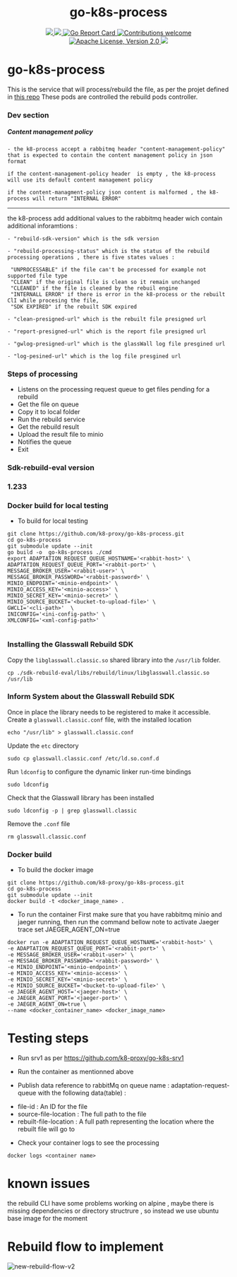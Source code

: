 <h1 align="center">go-k8s-process</h1>

<p align="center">
    <a href="https://github.com/k8-proxy/go-k8s-process/actions/workflows/build.yml">
        <img src="https://github.com/k8-proxy/go-k8s-process/actions/workflows/build.yml/badge.svg"/>
    </a>
    <a href="https://codecov.io/gh/k8-proxy/go-k8s-process">
        <img src="https://codecov.io/gh/k8-proxy/go-k8s-process/branch/main/graph/badge.svg"/>
    </a>	    
    <a href="https://goreportcard.com/report/github.com/k8-proxy/go-k8s-process">
      <img src="https://goreportcard.com/badge/k8-proxy/go-k8s-process" alt="Go Report Card">
    </a>
	<a href="https://github.com/k8-proxy/go-k8s-process/pulls">
        <img src="https://img.shields.io/badge/contributions-welcome-brightgreen.svg?style=flat" alt="Contributions welcome">
    </a>
    <a href="https://opensource.org/licenses/Apache-2.0">
        <img src="https://img.shields.io/badge/License-Apache%202.0-blue.svg" alt="Apache License, Version 2.0">
    </a>
    <a href="https://github.com/k8-proxy/go-k8s-process/releases/latest">
        <img src="https://img.shields.io/github/release/k8-proxy/go-k8s-process.svg?style=flat"/>
    </a>
</p>

# go-k8s-process

This is the service that will process/rebuild the file, as per the projet defined in [this repo](https://github.com/k8-proxy/go-k8s-infra)
These pods are controlled the rebuild pods controller.

### Dev section

##### Content management policy 

```
- the k8-process accept a rabbitmq header "content-management-policy" that is expected to contain the content management policy in json format 

if the content-management-policy header  is empty , the k8-process will use its default content management policy

if the content-managment-policy json content is malformed , the k8-process will return "INTERNAL ERROR" 
```
---

the k8-process add additional values to the rabbitmq header wich contain additional inforamtions :
```
- "rebuild-sdk-version" which is the sdk version
```
```
- "rebuild-processing-status" which is the status of the rebuild processing operations , there is five states values :

 "UNPROCESSABLE" if the file can't be processed for example not supported file type
 "CLEAN" if the original file is clean so it remain unchanged
 "CLEANED" if the file is cleaned by the rebuil engine 
 "INTERNALL ERROR" if there is error in the k8-process or the rebuilt ClI while procesing the file, 
 "SDK EXPIRED" if the rebuilt SDK expired
```
```
- "clean-presigned-url" which is the rebuilt file presigned url
```
```
- "report-presigned-url" which is the report file presigned url
```
```
- "gwlog-presigned-url" which is the glassWall log file presgined url
```
```
- "log-pesined-url" which is the log file presgined url
```

### Steps of processing
- Listens on the processing request queue to get files pending for a rebuild
- Get the file on queue
- Copy it to local folder
- Run the rebuild service
- Get the rebuild result
- Upload the result file to minio
- Notifies the queue
- Exit

### Sdk-rebuild-eval version
### 1.233

### Docker build for local testing
- To build for local testing 
```
git clone https://github.com/k8-proxy/go-k8s-process.git
cd go-k8s-process
git submodule update --init
go build -o  go-k8s-process ./cmd
export ADAPTATION_REQUEST_QUEUE_HOSTNAME='<rabbit-host>' \ 
ADAPTATION_REQUEST_QUEUE_PORT='<rabbit-port>' \
MESSAGE_BROKER_USER='<rabbit-user>' \
MESSAGE_BROKER_PASSWORD='<rabbit-password>' \
MINIO_ENDPOINT='<minio-endpoint>' \ 
MINIO_ACCESS_KEY='<minio-access>' \ 
MINIO_SECRET_KEY='<minio-secret>' \ 
MINIO_SOURCE_BUCKET='<bucket-to-upload-file>' \ 
GWCLI='<cli-path>'  \
INICONFIG='<ini-config-path>' \
XMLCONFIG='<xml-config-path>'


```
### Installing the Glasswall Rebuild SDK

Copy the `libglasswall.classic.so` shared library into the `/usr/lib` folder.
```
cp ./sdk-rebuild-eval/libs/rebuild/linux/libglasswall.classic.so /usr/lib
```


### Inform System about the Glasswall Rebuild SDK 
Once in place the library needs to be registered to make it accessible. Create a `glasswall.classic.conf` file, with the installed location
```
echo "/usr/lib" > glasswall.classic.conf
```
Update the `etc` directory
```
sudo cp glasswall.classic.conf /etc/ld.so.conf.d
```
Run `ldconfig` to configure the dynamic linker run-time bindings
```
sudo ldconfig
```

Check that the Glasswall library has been installed
```
sudo ldconfig -p | grep glasswall.classic
```
Remove the `.conf` file
```
rm glasswall.classic.conf
```


### Docker build
- To build the docker image
```
git clone https://github.com/k8-proxy/go-k8s-process.git
cd go-k8s-process
git submodule update --init
docker build -t <docker_image_name> .
```

- To run the container
First make sure that you have rabbitmq  minio and jaeger running, then run the command bellow 
note to activate Jaeger trace set JAEGER_AGENT_ON=true
```
docker run -e ADAPTATION_REQUEST_QUEUE_HOSTNAME='<rabbit-host>' \ 
-e ADAPTATION_REQUEST_QUEUE_PORT='<rabbit-port>' \
-e MESSAGE_BROKER_USER='<rabbit-user>' \
-e MESSAGE_BROKER_PASSWORD='<rabbit-password>' \
-e MINIO_ENDPOINT='<minio-endpoint>' \ 
-e MINIO_ACCESS_KEY='<minio-access>' \ 
-e MINIO_SECRET_KEY='<minio-secret>' \ 
-e MINIO_SOURCE_BUCKET='<bucket-to-upload-file>' \ 
-e JAEGER_AGENT_HOST='<jaeger-host>' \
-e JAEGER_AGENT_PORT='<jaeger-port>' \
-e JAEGER_AGENT_ON=true \
--name <docker_container_name> <docker_image_name>
```

# Testing steps
- Run srv1 as per https://github.com/k8-proxy/go-k8s-srv1
- Run the container as mentionned above

- Publish data reference to rabbitMq on queue name : adaptation-request-queue with the following data(table) :
* file-id : An ID for the file
* source-file-location : The full path to the file
* rebuilt-file-location : A full path representing the location where the rebuilt file will go to


- Check your container logs to see the processing

```
docker logs <container name>
```
# known issues

the rebuild CLI have some problems working on alpine , maybe there is missing dependencies or directory structrure , so instead we use ubuntu base image  for the moment

# Rebuild flow to implement

![new-rebuild-flow-v2](https://github.com/k8-proxy/go-k8s-infra/raw/main/diagram/go-k8s-infra.png)

